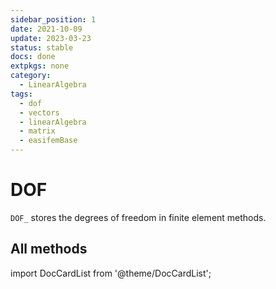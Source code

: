 ```yaml
---
sidebar_position: 1
date: 2021-10-09
update: 2023-03-23
status: stable
docs: done
extpkgs: none
category:
  - LinearAlgebra
tags:
  - dof
  - vectors
  - linearAlgebra
  - matrix
  - easifemBase
---
```


# DOF

<!-- markdownlint-disable MD041 MD013 MD033 MD012 -->

`DOF_` stores the degrees of freedom in finite element methods.

## All methods

import DocCardList from '@theme/DocCardList';

<DocCardList />
